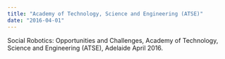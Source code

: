 ```yaml
---
title: "Academy of Technology, Science and Engineering (ATSE)"
date: "2016-04-01"
---
```

Social Robotics: Opportunities and Challenges, Academy of Technology, Science and Engineering (ATSE), Adelaide April 2016.